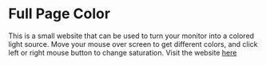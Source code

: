 # Full Page Color
This is a small website that can be used to turn your monitor into a colored light source. Move your mouse over screen to get different colors, and click left or right mouse button to change saturation. Visit the website [here](https://fklc.github.io/FullPageColor/)